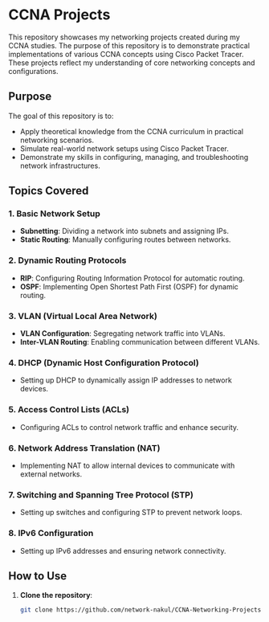 # CCNA Projects

This repository showcases my networking projects created during my CCNA studies. The purpose of this repository is to demonstrate practical implementations of various CCNA concepts using Cisco Packet Tracer. These projects reflect my understanding of core networking concepts and configurations.

## Purpose

The goal of this repository is to:
- Apply theoretical knowledge from the CCNA curriculum in practical networking scenarios.
- Simulate real-world network setups using Cisco Packet Tracer.
- Demonstrate my skills in configuring, managing, and troubleshooting network infrastructures.

## Topics Covered

### 1. **Basic Network Setup**
   - **Subnetting**: Dividing a network into subnets and assigning IPs.
   - **Static Routing**: Manually configuring routes between networks.

### 2. **Dynamic Routing Protocols**
   - **RIP**: Configuring Routing Information Protocol for automatic routing.
   - **OSPF**: Implementing Open Shortest Path First (OSPF) for dynamic routing.

### 3. **VLAN (Virtual Local Area Network)**
   - **VLAN Configuration**: Segregating network traffic into VLANs.
   - **Inter-VLAN Routing**: Enabling communication between different VLANs.

### 4. **DHCP (Dynamic Host Configuration Protocol)**
   - Setting up DHCP to dynamically assign IP addresses to network devices.

### 5. **Access Control Lists (ACLs)**
   - Configuring ACLs to control network traffic and enhance security.

### 6. **Network Address Translation (NAT)**
   - Implementing NAT to allow internal devices to communicate with external networks.

### 7. **Switching and Spanning Tree Protocol (STP)**
   - Setting up switches and configuring STP to prevent network loops.

### 8. **IPv6 Configuration**
   - Setting up IPv6 addresses and ensuring network connectivity.

## How to Use

1. **Clone the repository**:
   ```bash
   git clone https://github.com/network-nakul/CCNA-Networking-Projects.git

